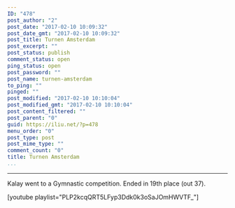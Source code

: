 ```yaml
---
ID: "478"
post_author: "2"
post_date: "2017-02-10 10:09:32"
post_date_gmt: "2017-02-10 10:09:32"
post_title: Turnen Amsterdam
post_excerpt: ""
post_status: publish
comment_status: open
ping_status: open
post_password: ""
post_name: turnen-amsterdam
to_ping: ""
pinged: ""
post_modified: "2017-02-10 10:10:04"
post_modified_gmt: "2017-02-10 10:10:04"
post_content_filtered: ""
post_parent: "0"
guid: https://iliu.net/?p=478
menu_order: "0"
post_type: post
post_mime_type: ""
comment_count: "0"
title: Turnen Amsterdam
...
```

---

Kalay went to a Gymnastic competition.  Ended in 19th place (out 37).

[youtube playlist="PLP2kcqQRT5LFyp3Ddk0k3oSaJOmHWVTF_"]


